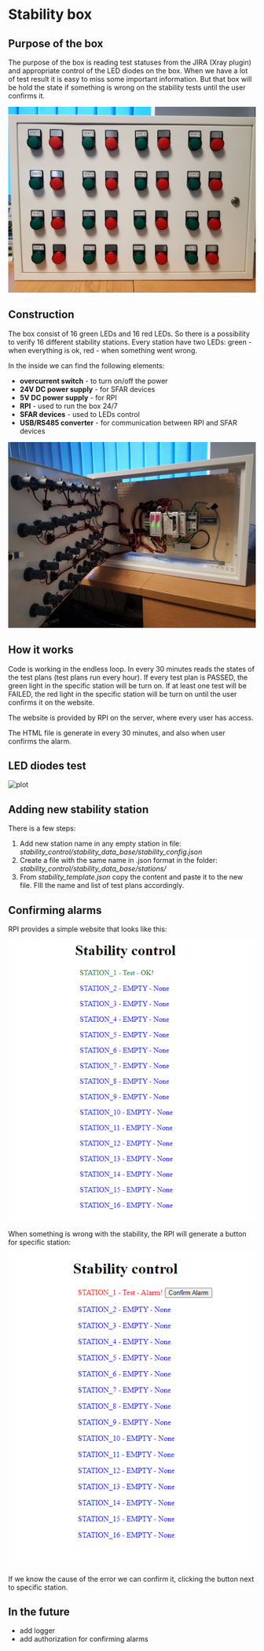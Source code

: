 # Stability box

## Purpose of the box

The purpose of the box is reading test statuses from the JIRA (Xray plugin) and appropriate control of the LED diodes on the box. When we have a lot of test result it is easy to miss some important information. But that box will be hold the state if something is wrong on the stability tests until the user confirms it. 

![plot](images/outside.jpg)

## Construction

The box consist of 16 green LEDs and 16 red LEDs. So there is a possibility to verify 16 different stability stations. Every station have two LEDs: green - when everything is ok, red - when something went wrong. 

In the inside we can find the following elements:
- **overcurrent switch** - to turn on/off the power
- **24V DC power supply** - for SFAR devices
- **5V DC power supply** - for RPI
- **RPI** - used to run the box 24/7
- **SFAR devices** - used to LEDs control
- **USB/RS485 converter** - for communication between RPI and SFAR devices

![plot](images/inside.jpg)

## How it works

Code is working in the endless loop. In every 30 minutes reads the states of the test plans (test plans run every hour). If every test plan is PASSED, the green light in the specific station will be turn on. If at least one test will be FAILED, the red light in the specific station will be turn on until the user confirms it on the website. 

The website is provided by RPI on the server, where every user has access. 

The HTML file is generate in every 30 minutes, and also when user confirms the alarm. 

## LED diodes test

![plot](images/led_test.gif)

## Adding new stability station

There is a few steps:
1. Add new station name in any empty station in file: *stability_control/stability_data_base/stability_config.json*
2. Create a file with the same name in .json format in the folder: *stability_control/stability_data_base/stations/*
3. From *stability_template.json* copy the content and paste it to the new file. FIll the name and list of test plans accordingly.

## Confirming alarms
RPI provides a simple website that looks like this:

![plot](images/website_ok.png)

When something is wrong with the stability, the RPI will generate a button for specific station:

![plot](images/website_alarm.png)

If we know the cause of the error we can confirm it, clicking the button next to specific station.

## In the future
- add logger
- add authorization for confirming alarms
